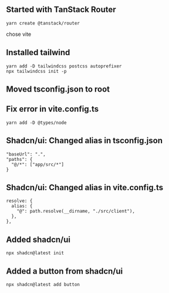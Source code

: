 ## Started with TanStack Router 

```
yarn create @tanstack/router
```
chose vite

## Installed tailwind

```
yarn add -D tailwindcss postcss autoprefixer
npx tailwindcss init -p
```

## Moved tsconfig.json to root

## Fix error in vite.config.ts
```
yarn add -D @types/node
```

## Shadcn/ui: Changed alias in tsconfig.json

```
"baseUrl": ".",
"paths": {
  "@/*": ["app/src/*"]
}
```

## Shadcn/ui: Changed alias in vite.config.ts

```
resolve: {
  alias: {
    "@": path.resolve(__dirname, "./src/client"),
  },
},
```

## Added shadcn/ui

```
npx shadcn@latest init
```

## Added a button from shadcn/ui

```
npx shadcn@latest add button
```